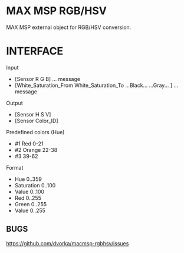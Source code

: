 MAX MSP RGB/HSV
===============

MAX MSP external object for RGB/HSV conversion.


INTERFACE
=========

Input

*   [Sensor R G B] ... message
*   [White_Saturation_From White_Saturation_To ...Black... ...Gray... ] ... message

Output

*   [Sensor H S V]
*   [Sensor Color_ID]

Predefined colors (Hue)

*   #1      Red      0-21    
*   #2      Orange   22-38
*   #3               39-62

Format

*   Hue            0..359
*   Saturation     0..100
*   Value          0..100
*   Red            0..255
*   Green          0..255
*   Value          0..255


BUGS
----
https://github.com/dvorka/macmsp-rgbhsv/issues

